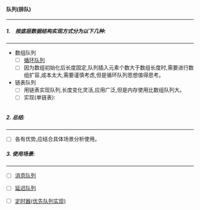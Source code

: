 #### 队列(排队)
---------------------------------------------------------------------------------------
##### 1.　按底层数据结构实现方式分为以下几种:
--------------------------------------------------------------------------------------
- 数组队列
  - [ ] [循环队列](https://github.com/xuanchengsunjin/Jim_note/blob/sandbox/note/algorithm/data_structure/circle_queue.md)
  - [ ] 因为数组初始化后长度固定,队列插入元素个数大于数组长度时,需要进行数组扩容,成本太大,需要谨慎考虑,但是循环队列思想值得思考。
- 链表队列
  - [ ] 用链表实现队列,长度变化灵活,应用广泛,但是内存使用比数组队列大。
  - [ ] 实现(单链表):
  ```C++
  
  ```
  
##### 2.  总结:
---------------------------------------------------------------------------------------------------
   - [ ] 各有优势,应结合具体场景分析使用。
  
##### 3.  使用场景:
----------------------------------------------------------------------------------------------------
   - [ ] [消息队列](https://www.cnblogs.com/LipeiNet/p/9877189.html)
   - [ ] [延迟队列](https://github.com/xuanchengsunjin/Jim_note/edit/sandbox/note/tec_practice/delay_queue.md)
   - [ ] [定时器(优先队列实现)](https://github.com/xuanchengsunjin/Jim_note/edit/sandbox/note/tec_practice/delay_queue.md)
  
